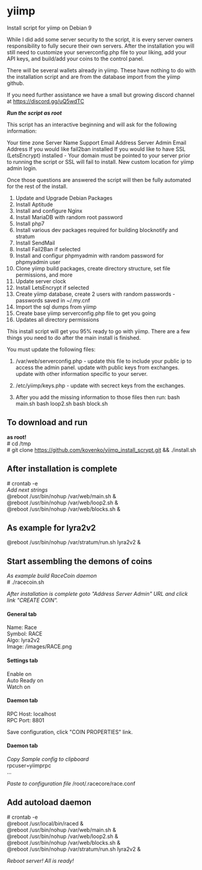 # yiimp
Install script for yiimp on Debian 9

While I did add some server security to the script, it is every server owners responsibility to fully secure their own servers. After the installation you will still need to customize your serverconfig.php file to your liking, add your API keys, and build/add your coins to the control panel.

There will be several wallets already in yiimp. These have nothing to do with the installation script and are from the database import from the yiimp github.

If you need further assistance we have a small but growing discord channel at https://discord.gg/uQ5wdTC

*****Run the script as root*****

This script has an interactive beginning and will ask for the following information:

Your time zone
Server Name
Support Email Address
Server Admin Email Address
If you would like fail2ban installed
If you would like to have SSL (LetsEncrypt) installed - Your domain must be pointed to your
server prior to running the script or SSL will fail to install.
New custom location for yiimp admin login.

Once those questions are answered the script will then be fully automated for the rest of the
install.

1. Update and Upgrade Debian Packages
2. Install Aptitude
3. Install and configure Nginx
4. Install MariaDB with random root password
5. Install php7
6. Install various dev packages required for building blocknotify and stratum
7. Install SendMail
8. Install Fail2Ban if selected
9. Install and configur phpmyadmin with random password for phpmyadmin user
10. Clone yiimp build packages, create directory structure, set file permissions, and more
11. Update server clock
12. Install LetsEncrypt if selected
13. Create yiimp database, create 2 users with random passwords - passwords saved in ~/.my.cnf
14. Import the sql dumps from yiimp
15. Create base yiimp serverconfig.php file to get you going
16. Updates all directory permissions

This install script will get you 95% ready to go with yiimp.
There are a few things you need to do after the main install is finished.

You must update the following files:

1. /var/web/serverconfig.php - update this file to include your public ip to access the admin
   panel. update with public keys from exchanges. update with other information specific to your
   server.
2. /etc/yiimp/keys.php - update with secrect keys from the exchanges.

3. After you add the missing information to those files then run:
   bash main.sh
   bash loop2.sh
   bash block.sh



## To download and run ##
**as root!**  
\# cd /tmp  
\# git clone https://github.com/kovenko/yiimp_install_scrypt.git && ./install.sh  

## After installation is complete ##
\# crontab -e  
*Add next strings*  
@reboot /usr/bin/nohup /var/web/main.sh &  
@reboot /usr/bin/nohup /var/web/loop2.sh &  
@reboot /usr/bin/nohup /var/web/blocks.sh &  
## As example for lyra2v2 ##  
@reboot /usr/bin/nohup /var/stratum/run.sh lyra2v2 &  

## Start assembling the demons of coins ##
*As example build RaceCoin daemon*  
\# ./racecoin.sh

*After installation is complete goto "Address Server Admin" URL and click link "CREATE COIN".*  

#### General tab ####  
Name: Race  
Symbol: RACE  
Algo: lyra2v2  
Image: /images/RACE.png  

#### Settings tab ####  
Enable on  
Auto Ready on  
Watch on  

#### Daemon tab ####  
RPC Host: localhost  
RPC Port: 8801  

Save configuration, click "COIN PROPERTIES" link.  

#### Daemon tab ####  
*Copy Sample config to clipboard*  
rpcuser=yiimprpc  
...  

*Paste to configuration file* 
/root/.racecore/race.conf  

## Add autoload daemon ##  
\# crontab -e  
@reboot /usr/local/bin/raced &  
@reboot /usr/bin/nohup /var/web/main.sh &  
@reboot /usr/bin/nohup /var/web/loop2.sh &  
@reboot /usr/bin/nohup /var/web/blocks.sh &  
@reboot /usr/bin/nohup /var/stratum/run.sh lyra2v2 &  

*Reboot server! All is ready!*  
